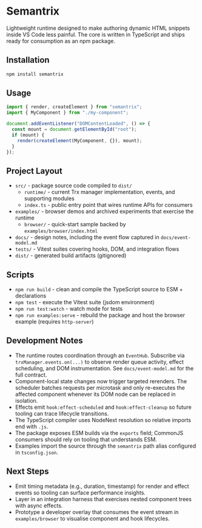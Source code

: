 # Semantrix

Lightweight runtime designed to make authoring dynamic HTML snippets inside VS Code less painful. The core is written in TypeScript and ships ready for consumption as an npm package.

## Installation

```bash
npm install semantrix
```

## Usage

```ts
import { render, createElement } from "semantrix";
import { MyComponent } from "./my-component";

document.addEventListener("DOMContentLoaded", () => {
  const mount = document.getElementById("root");
  if (mount) {
    render(createElement(MyComponent, {}), mount);
  }
});
```

## Project Layout

- `src/` - package source code compiled to `dist/`
  - `runtime/` - current Trx manager implementation, events, and supporting modules
  - `index.ts` - public entry point that wires runtime APIs for consumers
- `examples/` - browser demos and archived experiments that exercise the runtime
  - `browser/` - quick-start sample backed by `examples/browser/index.html`
- `docs/` - design notes, including the event flow captured in `docs/event-model.md`
- `tests/` - Vitest suites covering hooks, DOM, and integration flows
- `dist/` - generated build artifacts (gitignored)

## Scripts

- `npm run build` - clean and compile the TypeScript source to ESM + declarations
- `npm test` - execute the Vitest suite (jsdom environment)
- `npm run test:watch` - watch mode for tests
- `npm run examples:serve` - rebuild the package and host the browser example (requires `http-server`)

## Development Notes

- The runtime routes coordination through an `EventHub`. Subscribe via `trxManager.events.on(...)` to observe render queue activity, effect scheduling, and DOM instrumentation. See `docs/event-model.md` for the full contract.
- Component-local state changes now trigger targeted rerenders. The scheduler batches requests per microtask and only re-executes the affected component whenever its DOM node can be replaced in isolation.
- Effects emit `hook:effect-scheduled` and `hook:effect-cleanup` so future tooling can trace lifecycle transitions.
- The TypeScript compiler uses NodeNext resolution so relative imports end with `.js`.
- The package exposes ESM builds via the `exports` field; CommonJS consumers should rely on tooling that understands ESM.
- Examples import the source through the `semantrix` path alias configured in `tsconfig.json`.

## Next Steps

- Emit timing metadata (e.g., duration, timestamp) for render and effect events so tooling can surface performance insights.
- Layer in an integration harness that exercises nested component trees with async effects.
- Prototype a developer overlay that consumes the event stream in `examples/browser` to visualise component and hook lifecycles.

